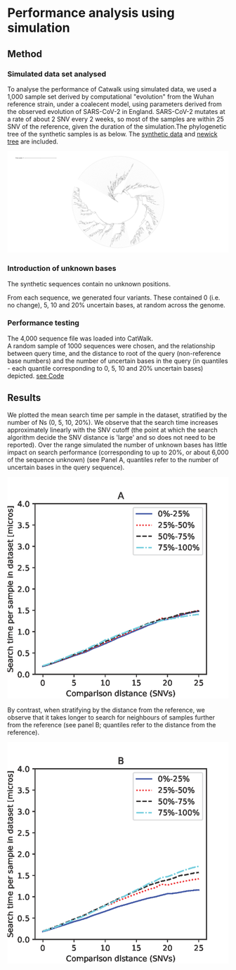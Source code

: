 # Performance analysis using simulation

## Method
### Simulated data set analysed
To analyse the performance of Catwalk using simulated data, we used a 1,000 sample set derived by computational "evolution" from the Wuhan reference strain, under a coalecent model, using parameters derived from the observed evolution of SARS-CoV-2 in England.  SARS-CoV-2 mutates at a rate of about 2 SNV every 2 weeks, so most of the samples are within 25 SNV of the reference, given the duration of the simulation.The phylogenetic tree of the synthetic samples is as below.  The [synthetic data](sim0.fasta.gz) and [newick tree](truth0.nwk) are included.  

![Phylogenetic tree of synthetic data](simulated_tree_white_bkg.png)

### Introduction of unknown bases
The synthetic sequences contain no unknown positions.

From each sequence, we generated four variants.  These contained 0 (i.e. no change), 5, 10 and 20% uncertain bases, at random across the genome.

### Performance testing
The 4,000 sequence file was loaded into CatWalk.  
A random sample of 1000 sequences were chosen, and the relationship between query time, and the  distance to root of the query (non-reference base numbers) and the number of uncertain bases in the query (in quantiles - each quantile corresponding to 0, 5, 10 and 20% uncertain bases) depicted.  [see Code](run_simulation.sh)

## Results
We plotted the mean search time per sample in the dataset, stratified by the number of Ns (0, 5, 10, 20%).
We observe that the search time increases approximately linearly with the SNV cutoff (the point at which the search algorithm decide the SNV distance is 'large' and so does not need to be reported).  Over the range simulated the number of unknown bases has little impact on search performance (corresponding to up to 20%, or about 6,000 of the sequence unknown) (see Panel A, quantiles refer to the number of uncertain bases in the query sequence).

![Panel A](sim_test.json-unknownpos.png)

By contrast, when stratifying by the distance from the reference, we observe that it takes longer to search for neighbours of samples further from the reference (see panel B; quantiles refer to the distance from the reference).

![Panel B](sim_test.json-refdist.png)






